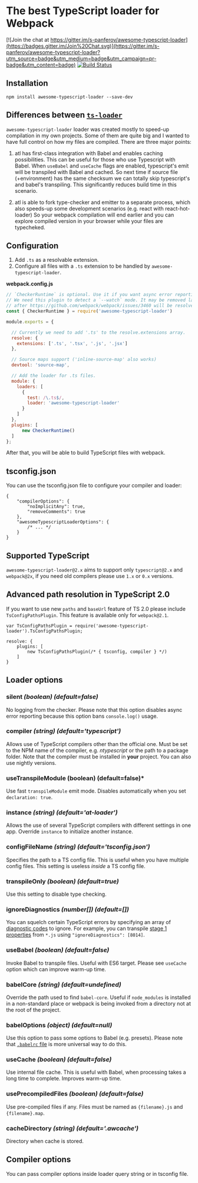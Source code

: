 # The best TypeScript loader for Webpack

[![Join the chat at https://gitter.im/s-panferov/awesome-typescript-loader](https://badges.gitter.im/Join%20Chat.svg)](https://gitter.im/s-panferov/awesome-typescript-loader?utm_source=badge&utm_medium=badge&utm_campaign=pr-badge&utm_content=badge)
[![Build Status](https://travis-ci.org/s-panferov/awesome-typescript-loader.svg?branch=master)](https://travis-ci.org/s-panferov/awesome-typescript-loader)

## Installation

```
npm install awesome-typescript-loader --save-dev
```

## Differences between [`ts-loader`](https://github.com/TypeStrong/ts-loader)

`awesome-typescript-loader` loader was created mostly to speed-up compilation in my own projects.
Some of them are quite big and I wanted to have full control on how my files are compiled. There are three major points:

1) atl has first-class integration with Babel and enables caching possibilities. This can be useful for those who use Typescript with Babel.
When `useBabel` and `useCache` flags are enabled, typescript's emit will be transpiled with Babel and cached.
So next time if source file (+environment) has the same checksum we can totally skip typescript's and babel's transpiling.
This significantly reduces build time in this scenario.

2) atl is able to fork type-checker and emitter to a separate process, which also speeds-up some development scenarios (e.g. react with react-hot-loader)
So your webpack compilation will end earlier and you can explore compiled version in your browser while your files are typecheked.

## Configuration

1. Add `.ts` as a resolvable extension.
2. Configure all files with a `.ts` extension to be handled by `awesome-typescript-loader`.

**webpack.config.js**

```javascript
// `CheckerRuntime` is optional. Use it if you want async error reporting.
// We need this plugin to detect a `--watch` mode. It may be removed later
// after https://github.com/webpack/webpack/issues/3460 will be resolved.
const { CheckerRuntime } = require('awesome-typescript-loader')

module.exports = {

  // Currently we need to add '.ts' to the resolve.extensions array.
  resolve: {
    extensions: ['.ts', '.tsx', '.js', '.jsx']
  },

  // Source maps support ('inline-source-map' also works)
  devtool: 'source-map',

  // Add the loader for .ts files.
  module: {
    loaders: [
      {
        test: /\.ts$/,
        loader: 'awesome-typescript-loader'
      }
    ]
  },
  plugins: [
      new CheckerRuntime()
  ]
};
```

After that, you will be able to build TypeScript files with webpack.

## tsconfig.json

You can use the tsconfig.json file to configure your compiler and loader:

```
{
    "compilerOptions": {
        "noImplicitAny": true,
        "removeComments": true
    },
    "awesomeTypescriptLoaderOptions": {
        /* ... */
    }
}
```

## Supported TypeScript

`awesome-typescript-loader@2.x` aims to support only `typescript@2.x` and `webpack@2x`, if you need old compilers please use
`1.x` or `0.x` versions.

## Advanced path resolution in TypeScript 2.0

If you want to use new `paths` and `baseUrl` feature of TS 2.0 please include `TsConfigPathsPlugin`.
This feature is available only for `webpack@2.1`.

```
var TsConfigPathsPlugin = require('awesome-typescript-loader').TsConfigPathsPlugin;

resolve: {
    plugins: [
        new TsConfigPathsPlugin(/* { tsconfig, compiler } */)
    ]
}
```

## Loader options

### silent *(boolean) (default=false)*

No logging from the checker. Please note that this option disables async error reporting because
this option bans `console.log()` usage.

### compiler *(string) (default='typescript')*

Allows use of TypeScript compilers other than the official one. Must be
set to the NPM name of the compiler, e.g. *ntypescript* or the path to a package folder.
Note that the compiler must be installed in **your** project. You can also use
nightly versions.

### useTranspileModule (boolean) (default=false)*

Use fast `transpileModule` emit mode. Disables automatically when you set `declaration: true`.

### instance *(string) (default='at-loader')*

Allows the use of several TypeScript compilers with different settings in one app. Override `instance` to initialize another instance.

### configFileName *(string) (default='tsconfig.json')*

Specifies the path to a TS config file. This is useful when you have multiple config files. This setting is useless *inside* a TS config file.

### transpileOnly *(boolean) (default=true)*

Use this setting to disable type checking.

### ignoreDiagnostics *(number[]) (default=[])*

You can squelch certain TypeScript errors by specifying an array of [diagnostic codes](https://github.com/Microsoft/TypeScript/blob/master/src/compiler/diagnosticMessages.json) to ignore.
For example, you can transpile [stage 1 properties](https://github.com/jeffmo/es-class-fields-and-static-properties) from `*.js` using `"ignoreDiagnostics": [8014]`.

### useBabel *(boolean) (default=false)*

Invoke Babel to transpile files. Useful with ES6 target. Please see `useCache` option
which can improve warm-up time.

### babelCore *(string) (default=undefined)*

Override the path used to find `babel-core`. Useful if `node_modules` is installed in a non-standard place or webpack is being invoked from a directory not at the root of the project.

### babelOptions *(object) (default=null)*

Use this option to pass some options to Babel (e.g. presets). Please note that
[`.babelrc` file](https://babeljs.io/docs/usage/babelrc/) is more universal way to do this.

### useCache *(boolean) (default=false)*

Use internal file cache. This is useful with Babel, when processing takes a long time to complete. Improves warm-up time.

### usePrecompiledFiles *(boolean) (default=false)*

Use pre-compiled files if any. Files must be named as `{filename}.js` and `{filename}.map`.

### cacheDirectory *(string) (default='.awcache')*

Directory when cache is stored.

## Compiler options

You can pass compiler options inside loader query string or in tsconfig file.
